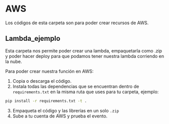 # AWS
Los códigos de esta carpeta son para poder crear recursos de AWS.

## Lambda_ejemplo

Esta carpeta nos permite poder crear una lambda, empaquetarla como .zip y poder hacer deploy para que podamos tener nuestra lambda corriendo en la nube.

Para poder crear nuestra función en AWS:

1. Copia o descarga el código.
2. Instala todas las dependencias que se encuentran dentro de `requirements.txt` en la misma ruta que uses para tu carpeta, ejemplo:
```bash
pip install -r requirements.txt -t .
```
3. Empaqueta el código y las librerías en un solo `.zip`
4. Sube a tu cuenta de AWS y prueba el evento.